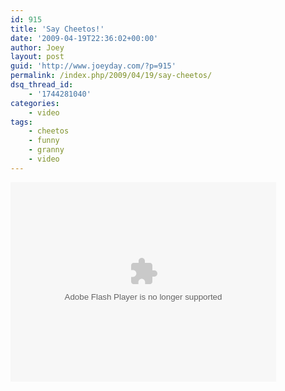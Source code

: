 ```yaml
---
id: 915
title: 'Say Cheetos!'
date: '2009-04-19T22:36:02+00:00'
author: Joey
layout: post
guid: 'http://www.joeyday.com/?p=915'
permalink: /index.php/2009/04/19/say-cheetos/
dsq_thread_id:
    - '1744281040'
categories:
    - video
tags:
    - cheetos
    - funny
    - granny
    - video
---
```


<object classid="clsid:D27CDB6E-AE6D-11cf-96B8-444553540000" data="http://www.flickr.com/apps/video/stewart.swf?v=71075" height="319" type="application/x-shockwave-flash" width="425"><param name="flashvars" value="intl_lang=en-us&photo_secret=bf2179b99e&photo_id=3457848965"></param><param name="movie" value="http://www.flickr.com/apps/video/stewart.swf?v=71075"></param><param name="bgcolor" value="#000000"></param><param name="allowFullScreen" value="true"></param><embed allowfullscreen="true" bgcolor="#000000" flashvars="intl_lang=en-us&photo_secret=bf2179b99e&photo_id=3457848965" height="319" src="http://www.flickr.com/apps/video/stewart.swf?v=71075" type="application/x-shockwave-flash" width="425"></embed></object>